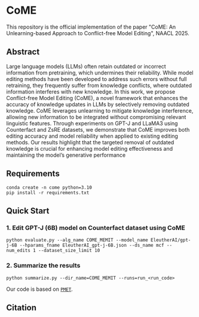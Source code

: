 # CoME

This repository is the official implementation of the paper "CoME: An Unlearning-based Approach to Conflict-free Model Editing", NAACL 2025.

## Abstract
Large language models (LLMs) often retain outdated or incorrect information from pretraining, which undermines their reliability. While model editing methods have been developed to address such errors without full retraining, they frequently suffer from knowledge conflicts, where outdated information interferes with new knowledge. In this work, we propose Conflict-free Model Editing (CoME), a novel framework that enhances the accuracy of knowledge updates in LLMs by selectively removing outdated knowledge. CoME leverages unlearning to mitigate knowledge interference, allowing new information to be integrated without compromising relevant linguistic features. Through experiments on GPT-J and LLaMA3 using Counterfact and ZsRE datasets, we demonstrate that CoME improves both editing accuracy and model reliability when applied to existing editing methods. Our results highlight that the targeted removal of outdated knowledge is crucial for enhancing model editing effectiveness and maintaining the model’s generative performance

## Requirements

```
conda create -n come python=3.10
pip install -r requirements.txt
```

## Quick Start
### 1. Edit GPT-J (6B) model on Counterfact dataset using CoME

```
python evaluate.py --alg_name COME_MEMIT --model_name EleutherAI/gpt-j-6B --hparams_fname EleutherAI_gpt-j-6B.json --ds_name mcf --num_edits 1 --dataset_size_limit 10
```

### 2. Summarize the results

```
python summarize.py --dir_name=COME_MEMIT --runs=run_<run_code>
```

Our code is based on  [``PMET``](https://github.com/xpq-tech/PMET).

## Citation

```

```
